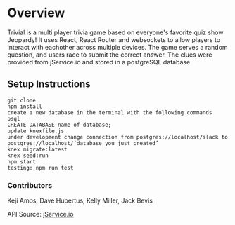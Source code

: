 # Overview
Trivial is a multi player trivia game based on everyone's favorite quiz show Jeopardy! It uses React, React Router and websockets to allow players to interact with eachother across multiple devices. The game serves a random question, and users race to submit the correct answer. The clues were provided from jService.io and stored in a postgreSQL database.

## Setup Instructions
```
git clone
npm install
create a new database in the terminal with the following commands
psql
CREATE DATABASE name of database;
update knexfile.js
under development change connection from postgres://localhost/slack to postgres://localhost/‘database you just created’
knex migrate:latest
knex seed:run
npm start
testing: npm run test
```
### Contributors
Keji Amos, Dave Hubertus, Kelly Miller, Jack Bevis

API Source: [jService.io](http://www.jservice.io)

